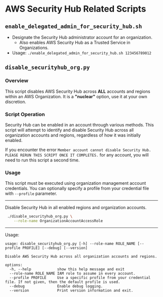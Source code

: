# AWS Security Hub Related Scripts

## `enable_delegated_admin_for_security_hub.sh`

- Designate the Security Hub administrator account for an organization.
    - Also enables AWS Security Hub as a Trusted Service in Organizations.
- Usage: `./enable_delegated_admin_for_security_hub.sh 123456789012`

## `disable_securityhub_org.py`

### Overview

This script disables AWS Security Hub across **ALL** accounts and regions within an AWS Organization. It is a **"nuclear"** option, use it at your own discretion.

### Script Operation

Security Hub can be enabled in an account through various methods. This script will attempt to identify and disable Security Hub across all organization accounts and regions, regardless of how it was initially enabled.

If you encounter the error `Member account cannot disable Security Hub. PLEASE RERUN THIS SCRIPT ONCE IT COMPLETES.` for any account, you will need to run this script a second time.

### Usage

This script must be executed using organization management account credentials. You can optionally specify a profile from your credential file with `--profile` parameter.

---
Disable Security Hub in all enabled regions and organization accounts.
```bash
 ./disable_securityhub_org.py \
    --role-name OrganizationAccountAccessRole
```

---
Usage:
```
usage: disable_securityhub_org.py [-h] --role-name ROLE_NAME [--profile PROFILE] [--debug] [--version]

Disable AWS Security Hub across all organization accounts and regions.

options:
  -h, --help            show this help message and exit
  --role-name ROLE_NAME IAM role to assume in every account.
  --profile PROFILE     Use a specific profile from your credential file. If not given, then the default profile is used.
  --debug               Enable debug logging.
  --version             Print version information and exit.
```
